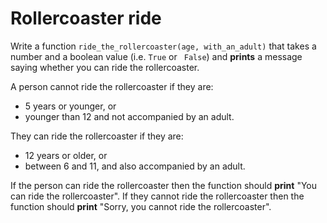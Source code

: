 # Rollercoaster ride

Write a function `ride_the_rollercoaster(age, with_an_adult)` that takes a number and a boolean value (i.e. `True` or ` False`)
and **prints** a message saying whether you can ride the rollercoaster.

A person cannot ride the rollercoaster if they are:

- 5 years or younger, or
- younger than 12 and not accompanied by an adult.

They can ride the rollercoaster if they are:

- 12 years or older, or
- between 6 and 11, and also accompanied by an adult.

If the person can ride the rollercoaster then the function should **print**
"You can ride the rollercoaster".
If they cannot ride the rollercoaster then the function should **print**
"Sorry, you cannot ride the rollercoaster".
